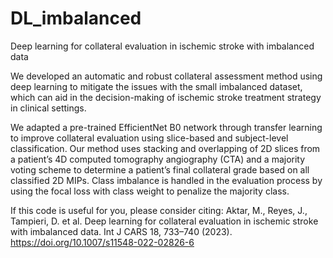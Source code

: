 # DL_imbalanced
Deep learning for collateral evaluation in ischemic stroke with imbalanced data


We developed an automatic and robust collateral assessment method using deep learning to mitigate the issues with the small imbalanced dataset, which can aid in the decision-making of ischemic stroke treatment strategy in clinical settings.

We adapted a pre-trained EfficientNet B0 network through transfer learning to improve collateral evaluation using slice-based and subject-level classification. Our method uses stacking and overlapping of 2D slices from a patient’s 4D computed tomography angiography (CTA) and a majority voting scheme to determine a patient’s final collateral grade based on all classified 2D MIPs. Class imbalance is handled in the evaluation process by using the focal loss with class weight to penalize the majority class.


If this code is useful for you, please consider citing:
Aktar, M., Reyes, J., Tampieri, D. et al. Deep learning for collateral evaluation in ischemic stroke with imbalanced data. Int J CARS 18, 733–740 (2023). https://doi.org/10.1007/s11548-022-02826-6
